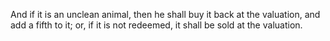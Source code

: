 And if it is an unclean animal, then he shall buy it back at the valuation, and add a fifth to it; or, if it is not redeemed, it shall be sold at the valuation.
